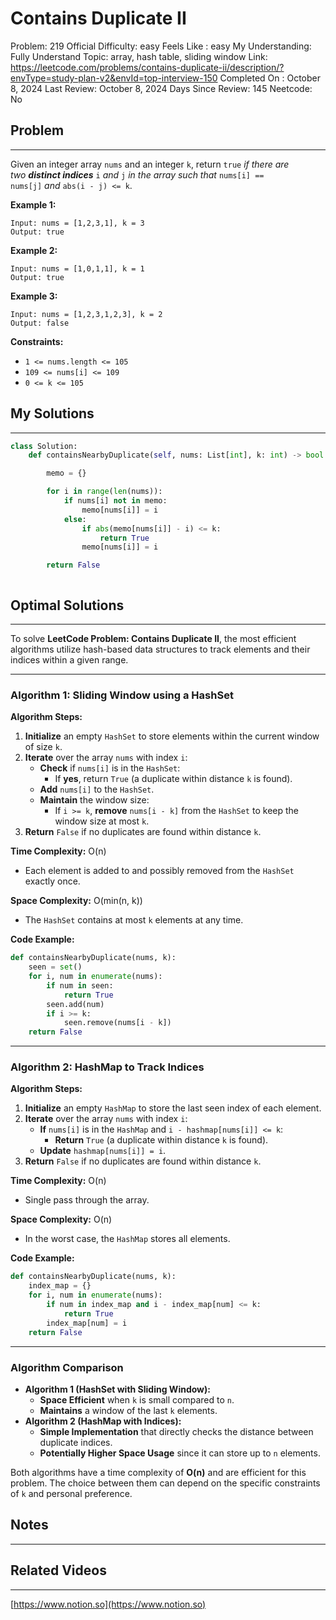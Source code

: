 # Contains Duplicate II

Problem: 219
Official Difficulty: easy
Feels Like : easy
My Understanding: Fully Understand
Topic: array, hash table, sliding window
Link: https://leetcode.com/problems/contains-duplicate-ii/description/?envType=study-plan-v2&envId=top-interview-150
Completed On : October 8, 2024
Last Review: October 8, 2024
Days Since Review: 145
Neetcode: No

## Problem

---

Given an integer array `nums` and an integer `k`, return `true` *if there are two **distinct indices*** `i` *and* `j` *in the array such that* `nums[i] == nums[j]` *and* `abs(i - j) <= k`.

**Example 1:**

```
Input: nums = [1,2,3,1], k = 3
Output: true

```

**Example 2:**

```
Input: nums = [1,0,1,1], k = 1
Output: true

```

**Example 3:**

```
Input: nums = [1,2,3,1,2,3], k = 2
Output: false

```

**Constraints:**

- `1 <= nums.length <= 105`
- `109 <= nums[i] <= 109`
- `0 <= k <= 105`

## My Solutions

---

```python
class Solution:
    def containsNearbyDuplicate(self, nums: List[int], k: int) -> bool:

        memo = {}

        for i in range(len(nums)):
            if nums[i] not in memo:
                memo[nums[i]] = i
            else:
                if abs(memo[nums[i]] - i) <= k:
                    return True 
                memo[nums[i]] = i

        return False
```

```python

```

## Optimal Solutions

---

To solve **LeetCode Problem: Contains Duplicate II**, the most efficient algorithms utilize hash-based data structures to track elements and their indices within a given range.

---

### **Algorithm 1: Sliding Window using a HashSet**

**Algorithm Steps:**

1. **Initialize** an empty `HashSet` to store elements within the current window of size `k`.
2. **Iterate** over the array `nums` with index `i`:
    - **Check** if `nums[i]` is in the `HashSet`:
        - If **yes**, return `True` (a duplicate within distance `k` is found).
    - **Add** `nums[i]` to the `HashSet`.
    - **Maintain** the window size:
        - If `i >= k`, **remove** `nums[i - k]` from the `HashSet` to keep the window size at most `k`.
3. **Return** `False` if no duplicates are found within distance `k`.

**Time Complexity:** O(n)

- Each element is added to and possibly removed from the `HashSet` exactly once.

**Space Complexity:** O(min(n, k))

- The `HashSet` contains at most `k` elements at any time.

**Code Example:**

```python
def containsNearbyDuplicate(nums, k):
    seen = set()
    for i, num in enumerate(nums):
        if num in seen:
            return True
        seen.add(num)
        if i >= k:
            seen.remove(nums[i - k])
    return False
```

---

### **Algorithm 2: HashMap to Track Indices**

**Algorithm Steps:**

1. **Initialize** an empty `HashMap` to store the last seen index of each element.
2. **Iterate** over the array `nums` with index `i`:
    - **If** `nums[i]` is in the `HashMap` and `i - hashmap[nums[i]] <= k`:
        - **Return** `True` (a duplicate within distance `k` is found).
    - **Update** `hashmap[nums[i]] = i`.
3. **Return** `False` if no duplicates are found within distance `k`.

**Time Complexity:** O(n)

- Single pass through the array.

**Space Complexity:** O(n)

- In the worst case, the `HashMap` stores all elements.

**Code Example:**

```python
def containsNearbyDuplicate(nums, k):
    index_map = {}
    for i, num in enumerate(nums):
        if num in index_map and i - index_map[num] <= k:
            return True
        index_map[num] = i
    return False
```

---

### **Algorithm Comparison**

- **Algorithm 1 (HashSet with Sliding Window):**
    - **Space Efficient** when `k` is small compared to `n`.
    - **Maintains** a window of the last `k` elements.
- **Algorithm 2 (HashMap with Indices):**
    - **Simple Implementation** that directly checks the distance between duplicate indices.
    - **Potentially Higher Space Usage** since it can store up to `n` elements.

Both algorithms have a time complexity of **O(n)** and are efficient for this problem. The choice between them can depend on the specific constraints of `k` and personal preference.

## Notes

---

 

## Related Videos

---

[https://www.notion.so](https://www.notion.so)